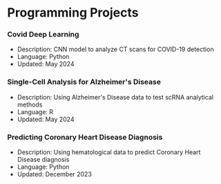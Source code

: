 # Programming Projects

### Covid Deep Learning 
- Description: CNN model to analyze CT scans for COVID-19 detection 
- Language: Python
- Updated: May 2024

### Single-Cell Analysis for Alzheimer's Disease 
- Description: Using Alzheimer's Disease data to test scRNA analytical methods
- Language: R
- Updated: May 2024

### Predicting Coronary Heart Disease Diagnosis
- Description: Using hematological data to predict Coronary Heart Disease diagnosis
- Language: Python
- Updated: December 2023

